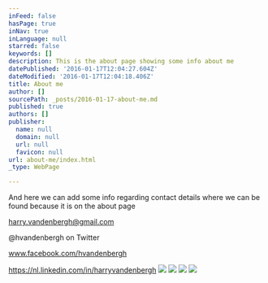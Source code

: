 ```yaml
---
inFeed: false
hasPage: true
inNav: true
inLanguage: null
starred: false
keywords: []
description: This is the about page showing some info about me
datePublished: '2016-01-17T12:04:27.604Z'
dateModified: '2016-01-17T12:04:18.406Z'
title: About me
author: []
sourcePath: _posts/2016-01-17-about-me.md
published: true
authors: []
publisher:
  name: null
  domain: null
  url: null
  favicon: null
url: about-me/index.html
_type: WebPage

---
```

And here we can add some info regarding contact details where we can be found because it is on the about page

[harry.vandenbergh@gmail.com][0]

@hvandenbergh on Twitter

www.facebook.com/hvandenbergh

https://nl.linkedin.com/in/harryvandenbergh
![](https://s3-us-west-2.amazonaws.com/the-grid-img/p/9d2de5244116f0b3b0d48eda2aa744099c23b830.png)
![](https://s3-us-west-2.amazonaws.com/the-grid-img/p/b7a2a33e817e8ea3c86944838fa91ca348946f72.png)
![](https://the-grid-user-content.s3-us-west-2.amazonaws.com/a76e722c-3d19-4907-ab97-2d5ab589f27d.png)
![](https://the-grid-user-content.s3-us-west-2.amazonaws.com/02d07454-97ab-4469-8a09-664f93affb59.png)

[0]: null